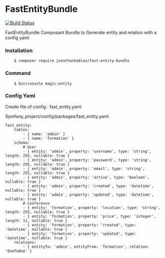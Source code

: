 # FastEntityBundle

[![Build Status](https://travis-ci.org/joemccann/dillinger.svg?branch=master)](https://travis-ci.org/joemccann/dillinger)

FastEntityBundle Composant Bundle to Generate entity and relation with a config yaml

### Installation
```
    $ composer require jonathankablan/fast-entity-bundle
```

### Command
```
    $ bin/console magic:entity
```

### Config Yaml
Create file of config : fast_entity.yaml

Symfony_project/config/packages/fast_entity.yaml

```
fast_entity:
    tables:
        - { name: 'admin' }
        - { name: 'formation' }
    schema:
        # User
        - { entity: 'admin', property: 'username', type: 'string', length: 255, nullable: true }
        - { entity: 'admin', property: 'password', type: 'string', length: 255, nullable: true }
        - { entity: 'admin', property: 'email', type: 'string', length: 255, nullable: true }
        - { entity: 'admin', property: 'active', type: 'boolean', nullable: true }
        - { entity: 'admin', property: 'created', type: 'datetime', nullable: true }
        - { entity: 'admin', property: 'updated', type: 'datetime', nullable: true }
        # Conference
        - { entity: 'formation', property: 'location', type: 'string', length: 255, nullable: true }
        - { entity: 'formation', property: 'price', type: 'integer', length: 11, nullable: true }
        - { entity: 'formation', property: 'created', type: 'datetime', nullable: true }
        - { entity: 'formation', property: 'updated', type: 'datetime', nullable: true }
    relations:
        - { entityTo: 'admin', entityFrom: 'formation', relation: 'OneToOne' }
```
